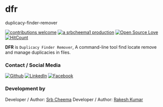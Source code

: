 # dfr
duplicacy-finder-remover

[![contributions welcome](https://img.shields.io/badge/contributions-welcome-brightgreen.svg?style=flat)](https://github.ocm/srbcheema1/dfr/issues)
[![a srbcheema1 production](https://img.shields.io/badge/-a%20srbcheema1%20production-blue.svg)](https://github.com/srbcheema1)
[![Open Source Love](https://badges.frapsoft.com/os/v1/open-source.png?v=103)](https://github.com/srbcheema1/dfr)
[![HitCount](http://hits.dwyl.io/srbcheema1/dfr.svg)](http://hits.dwyl.io/srbcheema1/dfr)

**DFR** is `Duplicacy Finder Remover`, A command-line tool find locate remove and manage duplicacies in files.




### Contact / Social Media

[![Github](https://raw.githubusercontent.com/srbcheema1/CheemaFy/master/myPlugins/extra_things/png_images/social/github.png)](https://github.com/srbcheema1/)
[![LinkedIn](https://raw.githubusercontent.com/srbcheema1/CheemaFy/master/myPlugins/extra_things/png_images/social/linkedin-48x48.png)](https://www.linkedin.com/in/srbcheema1/)
[![Facebook](https://raw.githubusercontent.com/srbcheema1/CheemaFy/master/myPlugins/extra_things/png_images/social/fb.png)](https://www.facebook.com/srbcheema/)


### Development by

Developer / Author: [Srb Cheema](https://github.com/srbcheema1/)
Developer / Author: [Rakesh Kumar](https://github.com/spider34/)
